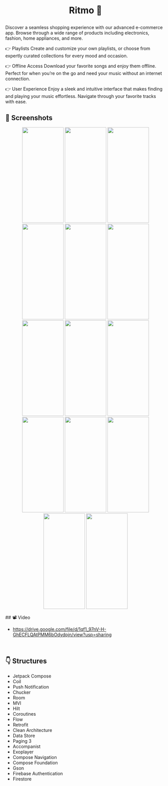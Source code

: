 # <p align="center"> Ritmo 🎵 </p>

Discover a seamless shopping experience with our advanced e-commerce app. Browse through a wide range of products including electronics, fashion, home appliances, and more.

👉 Playlists
Create and customize your own playlists, or choose from expertly curated collections for every mood and occasion.

👉 Offline Access
Download your favorite songs and enjoy them offline. Perfect for when you’re on the go and need your music without an internet connection.

👉 User Experience
Enjoy a sleek and intuitive interface that makes finding and playing your music effortless. Navigate through your favorite tracks with ease.
<!-- Screenshots -->
## 📸 Screenshots
<p align="center">
  <img src="https://github.com/user-attachments/assets/5f167f72-ea63-429f-a204-7fb4fdb2f60f" width="130" height="300"/>
  <img src="https://github.com/user-attachments/assets/a5e63093-d1bb-42f8-a615-b39edb9aac10" width="130" height="300"/>
  <img src="https://github.com/user-attachments/assets/626ed0ce-f098-4206-b247-b2c3829901e9" width="130" height="300"/>
  <img src="https://github.com/user-attachments/assets/b6dce6be-ffb4-4845-8c03-7de0d99f4237" width="130" height="300"/>
  <img src="https://github.com/user-attachments/assets/41d108ac-4b7c-44ae-94fe-abc4e0b54579" width="130" height="300"/>
  <img src="https://github.com/user-attachments/assets/057b7e57-ba9f-46ff-a700-ad8b4ba0cb22" width="130" height="300"/> 
  <img src="https://github.com/user-attachments/assets/9347666b-bf51-4fa4-9385-5211527b4b31" width="130" height="300"/>
  <img src="https://github.com/user-attachments/assets/302b4f19-92af-4fd1-827e-d7aee96c9f14" width="130" height="300"/>
  <img src="https://github.com/user-attachments/assets/637385e4-7862-4143-9602-567a7f2a951d" width="130" height="300"/> 
  <img src="https://github.com/user-attachments/assets/3b2f0023-a0db-4288-9f44-ac144a317808" width="130" height="300"/>
  <img src="https://github.com/user-attachments/assets/1caff94d-f558-4768-ab2e-42ebe1d150a0" width="130" height="300"/>
  <img src="https://github.com/user-attachments/assets/05126172-2f86-446d-b46d-9064c328885b" width="130" height="300"/>
  <img src="https://github.com/user-attachments/assets/39e8f2c7-6ff0-4a9b-ad96-0d42f4cd7646" width="130" height="300"/>
  <img src="https://github.com/user-attachments/assets/6a5cc63f-ac41-418b-a695-3e52d33e0707" width="130" height="300"/>

</p>
## 📽 Video 

- https://drive.google.com/file/d/1qf1_97nV-H-GhECFLQAtPMM6bOdydpjn/view?usp=sharing

<br>

## :point_down: Structures 
- Jetpack Compose
- Coil
- Push Notification
- Chucker
- Room
- MVI
- Hilt
- Coroutines
- Flow
- Retrofit
- Clean Architecture
- Data Store
- Paging 3
- Accompanist
- Exoplayer
- Compose Navigation
- Compose Foundation
- Gson
- Firebase Authentication
- Firestore

